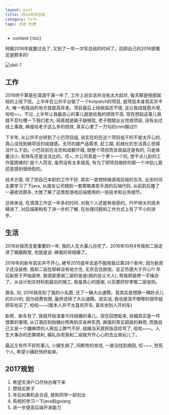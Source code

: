 ```yaml
---
layout: post
title: 2016年终总结
category: life
tags: 总结 吐槽
---
```


* content
{:toc}

转眼2016年就要过去了, 又到了一年一次写总结的时间了。回顾自己的2016感慨还是颇多的!

![dali-1](http://blog.zhangenrui.cn/dali-1.jpg)

<!--more-->

## 工作

2016终于算是在滴滴干满一年了, 工作上说实话并没有太大起伏, 每天都是按部就班的上班下班。上半年在公共平台做了一个hotpatch的项目, 就项目本身其实并不大, 唯一有挑战的地方就是高并发。项目最后上线收益还不错, 这让我成就感大增, 哈哈~~。不过, 上半年让我最恶心的事儿就是给我的绩效不高, 现在想起这事儿我就不忍吐槽一下我们老大, 简直就是脑子缺根弦, 老子兢兢业业完成项目, 没有出过线上事故, 麻蛋给老子这么多的绩效, 真实心里了一万句的cnm飘过!!!

下半年, 从公共平台转到了小巴项目组, 说实在的在这个项目组干的不是太开心的, 真心没找到做项目的成就感。无尽的接产品需求, 赶工期, 机械化的生活真心觉得没什么干劲。小巴目前在北京和成都开城, 就整个项目而言收益还是有的, 只是体量过小, 和快车还是没法比的。哎~, 大公司真是一个萝卜一个坑, 想干点儿别的工作蛮困难的! 就个人而言, 虽然没有太多提高, 有为了把项目做好的那一个冲劲儿我还是感到很欣慰的。

技术方面, 除了把自己本职的工作干好, 其实一直想转做游戏后端的东东, 业余时间主要学习了下java, 从朋友公司搞到一套策略类型手游的后端代码, 从前到后撸了一遍收货颇多, 大致了解了这类型游戏后端使用的一些技术和业务细节。

总体来说, 在滴滴工作这一年多的时间, 对我个人还是有收获的。PHP相关的技术精进了, 对后端架构有了进一步的了解, 在处理问题和工作方式上有了不小的进步。

## 生活

2016对我而言是重要的一年, 我的人生大事儿办完了。2016年10月4号我和二丽走进了婚姻殿堂, 也就是说: 麻蛋的哥结婚了。

2016年的新年其实并不开心, 姥爷2015底年去逝不能陪我过第28个新年; 因为新房子还没装修, 我和二丽在邯郸没有地方住, 无奈去住旅馆。反正伤感大于开心!!! 年后新房子开始装修, 我很是感谢二丽的爸爸(我的岳父大人), 帮我把装修一手操办了。从设计到买材料到最后的施工, 我是真心的感谢, 以后要好好孝敬二丽爸妈。

换车, 对, 2016我告别了我的小名爵, 还了一辆大众速腾。我其实是想换一辆好点儿的SUV的, 因为经费有限, 最终选择了大众速腾。说实话, 我也是浪不唧唧的很早就把车给买了, 哈哈~~~(我本人并不太喜欢开车, 喜欢坐别人开的车)

新房、新车有了, 我就开始准备10月结婚的事儿。现在回想起来, 结婚其实是一件很累的事情, 从订酒店到拍婚纱照再到买各种东西, 麻蛋的真实超级的麻烦, 而我自己又是一个嫌麻烦的人再加上脾气不好, 结婚当天就把饭店给骂了, 哈哈~~~。人生大事办的还算顺利, 婚礼办完我和二丽就开开心心的去云南玩儿了。

最近又有件不好的事儿, 小姨生病了, 间断性的发烧, 一直没找到病因, 哎~~~, 愁死个人, 希望小姨赶快好起来。

## 2017规划

1. 希望天津户口尽快办理下来
2. 攒钱买房子
3. 年后如果机会合适, 就和同学一起创业
4. 系统的学习一下java和golang
5. 进一步提高后端开发能力

